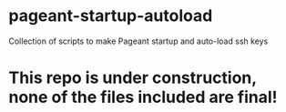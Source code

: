 # pageant-startup-autoload
Collection of scripts to make Pageant startup and auto-load ssh keys

<h1>This repo is under construction, none of the files included are final!</h1>
